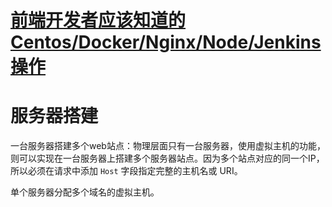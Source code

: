 # [前端开发者应该知道的 Centos/Docker/Nginx/Node/Jenkins 操作](https://mp.weixin.qq.com/s/0f-D7BWbeVQnEUY7fTGLGw)  



# 服务器搭建

一台服务器搭建多个web站点：物理层面只有一台服务器，使用虚拟主机的功能，则可以实现在一台服务器上搭建多个服务器站点。因为多个站点对应的同一个IP，所以必须在请求中添加 `Host` 字段指定完整的主机名或 URI。

单个服务器分配多个域名的虚拟主机。

